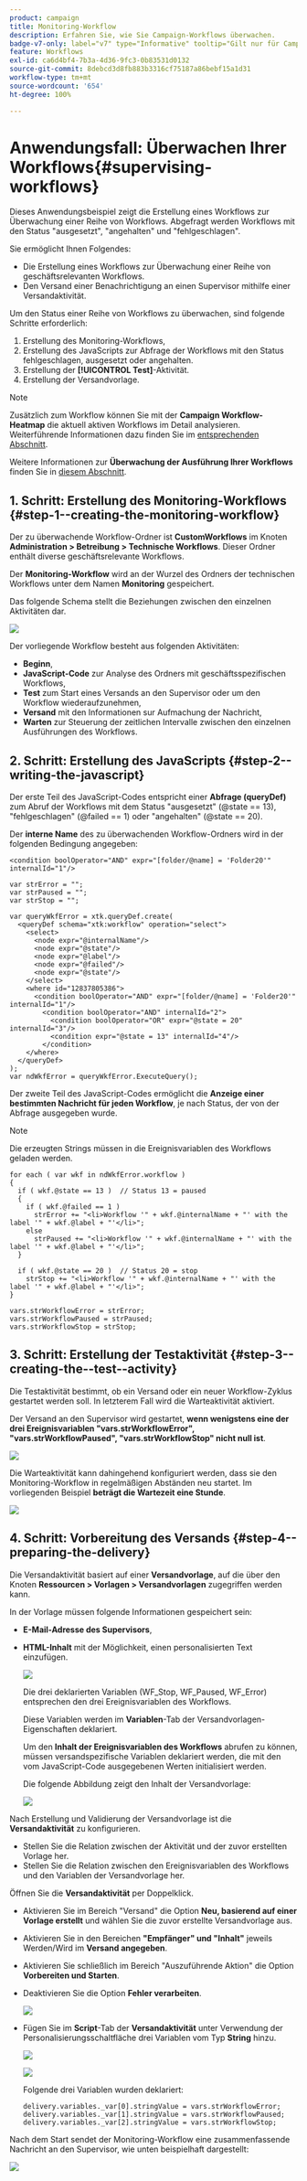 ```yaml
---
product: campaign
title: Monitoring-Workflow
description: Erfahren Sie, wie Sie Campaign-Workflows überwachen.
badge-v7-only: label="v7" type="Informative" tooltip="Gilt nur für Campaign Classic v7"
feature: Workflows
exl-id: ca6d4bf4-7b3a-4d36-9fc3-0b83531d0132
source-git-commit: 8debcd3d8fb883b3316cf75187a86bebf15a1d31
workflow-type: tm+mt
source-wordcount: '654'
ht-degree: 100%

---
```


# Anwendungsfall: Überwachen Ihrer Workflows{#supervising-workflows}



Dieses Anwendungsbeispiel zeigt die Erstellung eines Workflows zur Überwachung einer Reihe von Workflows. Abgefragt werden Workflows mit den Status &quot;ausgesetzt&quot;, &quot;angehalten&quot; und &quot;fehlgeschlagen&quot;.

Sie ermöglicht Ihnen Folgendes:

* Die Erstellung eines Workflows zur Überwachung einer Reihe von geschäftsrelevanten Workflows.
* Den Versand einer Benachrichtigung an einen Supervisor mithilfe einer Versandaktivität.

Um den Status einer Reihe von Workflows zu überwachen, sind folgende Schritte erforderlich:

1. Erstellung des Monitoring-Workflows,
1. Erstellung des JavaScripts zur Abfrage der Workflows mit den Status fehlgeschlagen, ausgesetzt oder angehalten.
1. Erstellung der **[!UICONTROL Test]**-Aktivität.
1. Erstellung der Versandvorlage.

>[!NOTE]
>
>Zusätzlich zum Workflow können Sie mit der **Campaign Workflow-Heatmap** die aktuell aktiven Workflows im Detail analysieren. Weiterführende Informationen dazu finden Sie im [entsprechenden Abschnitt](heatmap.md).
>
>Weitere Informationen zur **Überwachung der Ausführung Ihrer Workflows** finden Sie in [diesem Abschnitt](monitoring-workflow-execution.md).

## 1. Schritt: Erstellung des Monitoring-Workflows {#step-1--creating-the-monitoring-workflow}

Der zu überwachende Workflow-Ordner ist **CustomWorkflows** im Knoten **Administration > Betreibung > Technische Workflows**. Dieser Ordner enthält diverse geschäftsrelevante Workflows.

Der **Monitoring-Workflow** wird an der Wurzel des Ordners der technischen Workflows unter dem Namen **Monitoring** gespeichert.

Das folgende Schema stellt die Beziehungen zwischen den einzelnen Aktivitäten dar.

![](assets/uc_monitoring_workflow_overview.png)

Der vorliegende Workflow besteht aus folgenden Aktivitäten:

* **Beginn**,
* **JavaScript-Code** zur Analyse des Ordners mit geschäftsspezifischen Workflows,
* **Test** zum Start eines Versands an den Supervisor oder um den Workflow wiederaufzunehmen,
* **Versand** mit den Informationen sur Aufmachung der Nachricht,
* **Warten** zur Steuerung der zeitlichen Intervalle zwischen den einzelnen Ausführungen des Workflows.

## 2. Schritt: Erstellung des JavaScripts {#step-2--writing-the-javascript}

Der erste Teil des JavaScript-Codes entspricht einer **Abfrage (queryDef)** zum Abruf der Workflows mit dem Status &quot;ausgesetzt&quot; (@state == 13), &quot;fehlgeschlagen&quot; (@failed == 1) oder &quot;angehalten&quot; (@state == 20).

Der **interne Name** des zu überwachenden Workflow-Ordners wird in der folgenden Bedingung angegeben:

```
<condition boolOperator="AND" expr="[folder/@name] = 'Folder20'" internalId="1"/>
```

```
var strError = "";
var strPaused = "";
var strStop = "";

var queryWkfError = xtk.queryDef.create(
  <queryDef schema="xtk:workflow" operation="select">
    <select>
      <node expr="@internalName"/>
      <node expr="@state"/>
      <node expr="@label"/>
      <node expr="@failed"/>
      <node expr="@state"/>   
    </select>
    <where id="12837805386">
      <condition boolOperator="AND" expr="[folder/@name] = 'Folder20'" internalId="1"/>
        <condition boolOperator="AND" internalId="2">
          <condition boolOperator="OR" expr="@state = 20" internalId="3"/>
          <condition expr="@state = 13" internalId="4"/>
        </condition>  
    </where>
  </queryDef>
);
var ndWkfError = queryWkfError.ExecuteQuery(); 
```

Der zweite Teil des JavaScript-Codes ermöglicht die **Anzeige einer bestimmten Nachricht für jeden Workflow**, je nach Status, der von der Abfrage ausgegeben wurde.

>[!NOTE]
>
>Die erzeugten Strings müssen in die Ereignisvariablen des Workflows geladen werden.

```
for each ( var wkf in ndWkfError.workflow ) 
{
  if ( wkf.@state == 13 )  // Status 13 = paused
  {
    if ( wkf.@failed == 1 )
      strError += "<li>Workflow '" + wkf.@internalName + "' with the label '" + wkf.@label + "'</li>";
    else
      strPaused += "<li>Workflow '" + wkf.@internalName + "' with the label '" + wkf.@label + "'</li>";
  }
  
  if ( wkf.@state == 20 )  // Status 20 = stop
    strStop += "<li>Workflow '" + wkf.@internalName + "' with the label '" + wkf.@label + "'</li>";
}

vars.strWorkflowError = strError;
vars.strWorkflowPaused = strPaused;
vars.strWorkflowStop = strStop;
```

## 3. Schritt: Erstellung der Testaktivität {#step-3--creating-the--test--activity}

Die Testaktivität bestimmt, ob ein Versand oder ein neuer Workflow-Zyklus gestartet werden soll. In letzterem Fall wird die Warteaktivität aktiviert.

Der Versand an den Supervisor wird gestartet, **wenn wenigstens eine der drei Ereignisvariablen &quot;vars.strWorkflowError&quot;, &quot;vars.strWorkflowPaused&quot;, &quot;vars.strWorkflowStop&quot; nicht null ist**.

![](assets/uc_monitoring_workflow_test.png)

Die Warteaktivität kann dahingehend konfiguriert werden, dass sie den Monitoring-Workflow in regelmäßigen Abständen neu startet. Im vorliegenden Beispiel **beträgt die Wartezeit eine Stunde**.

![](assets/uc_monitoring_workflow_attente.png)

## 4. Schritt: Vorbereitung des Versands {#step-4--preparing-the-delivery}

Die Versandaktivität basiert auf einer **Versandvorlage**, auf die über den Knoten **Ressourcen > Vorlagen > Versandvorlagen** zugegriffen werden kann.

In der Vorlage müssen folgende Informationen gespeichert sein:

* **E-Mail-Adresse des Supervisors**,
* **HTML-Inhalt** mit der Möglichkeit, einen personalisierten Text einzufügen.

  ![](assets/uc_monitoring_workflow_variables_diffusion.png)

  Die drei deklarierten Variablen (WF_Stop, WF_Paused, WF_Error) entsprechen den drei Ereignisvariablen des Workflows.

  Diese Variablen werden im **Variablen**-Tab der Versandvorlagen-Eigenschaften deklariert.

  Um den **Inhalt der Ereignisvariablen des Workflows** abrufen zu können, müssen versandspezifische Variablen deklariert werden, die mit den vom JavaScript-Code ausgegebenen Werten initialisiert werden.

  Die folgende Abbildung zeigt den Inhalt der Versandvorlage:

  ![](assets/uc_monitoring_workflow_model_diffusion.png)

Nach Erstellung und Validierung der Versandvorlage ist die **Versandaktivität** zu konfigurieren.

* Stellen Sie die Relation zwischen der Aktivität und der zuvor erstellten Vorlage her.
* Stellen Sie die Relation zwischen den Ereignisvariablen des Workflows und den Variablen der Versandvorlage her.

Öffnen Sie die **Versandaktivität** per Doppelklick.

* Aktivieren Sie im Bereich &quot;Versand&quot; die Option **Neu, basierend auf einer Vorlage erstellt** und wählen Sie die zuvor erstellte Versandvorlage aus.
* Aktivieren Sie in den Bereichen **&quot;Empfänger&quot; und &quot;Inhalt&quot;** jeweils Werden/Wird im **Versand angegeben**.
* Aktivieren Sie schließlich im Bereich &quot;Auszuführende Aktion&quot; die Option **Vorbereiten und Starten**.
* Deaktivieren Sie die Option **Fehler verarbeiten**.

  ![](assets/uc_monitoring_workflow_optionmodel.png)

* Fügen Sie im **Script**-Tab der **Versandaktivität** unter Verwendung der Personalisierungsschaltfläche drei Variablen vom Typ **String** hinzu.

  ![](assets/uc_monitoring_workflow_selectlinkvariables.png)

  ![](assets/uc_monitoring_workflow_linkvariables.png)

  Folgende drei Variablen wurden deklariert:

  ```
  delivery.variables._var[0].stringValue = vars.strWorkflowError;
  delivery.variables._var[1].stringValue = vars.strWorkflowPaused;
  delivery.variables._var[2].stringValue = vars.strWorkflowStop; 
  ```

Nach dem Start sendet der Monitoring-Workflow eine zusammenfassende Nachricht an den Supervisor, wie unten beispielhaft dargestellt:

![](assets/uc_monitoring_workflow_mailfinal.png)
